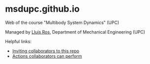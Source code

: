 # msdupc.github.io

Web of the course "Multibody System Dynamics" (UPC)

Managed by [Lluís Ros](https://github.com/lluisros), Department of Mechanical Engineering (UPC)

Helpful links:

+ [Inviting collaborators to this repo](https://docs.github.com/en/account-and-profile/setting-up-and-managing-your-personal-account-on-github/managing-access-to-your-personal-repositories/inviting-collaborators-to-a-personal-repository)
+ [Actions collaborators can perform](https://docs.github.com/en/account-and-profile/setting-up-and-managing-your-personal-account-on-github/managing-user-account-settings/permission-levels-for-a-personal-account-repository#collaborator-access-for-a-repository-owned-by-a-personal-account)


